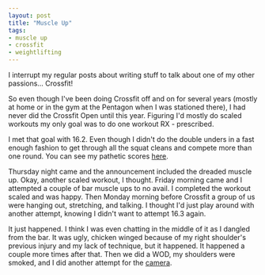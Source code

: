 ```yaml
---
layout: post
title: "Muscle Up"
tags: 
- muscle up
- crossfit
- weightlifting
---
```


I interrupt my regular posts about writing stuff to talk about one of my other passions... Crossfit!

So even though I've been doing Crossfit off and on for several years (mostly at home or in the gym at the Pentagon when I was stationed there), I had never did the Crossfit Open until this year. Figuring I'd mostly do scaled workouts my only goal was to do one workout RX - prescribed. 

I met that goal with 16.2. Even though I didn't do the double unders in a fast enough fashion to get through all the squat cleans and compete more than one round. You can see my pathetic scores [here](http://games.crossfit.com/athlete/657403).

Thursday night came and the announcement included the dreaded muscle up. Okay, another scaled workout, I thought. Friday morning came and I attempted a couple of bar muscle ups to no avail. I completed the workout scaled and was happy. Then Monday morning before Crossfit a group of us were hanging out, stretching, and talking. I thought I'd just play around with another attempt, knowing I didn't want to attempt 16.3 again. 

It just happened. I think I was even chatting in the middle of it as I dangled from the bar. It was ugly, chicken winged because of my right shoulder's previous injury and my lack of technique, but it happened. It happened a couple more times after that. Then we did a WOD, my shoulders were smoked, and I did another attempt for the [camera](https://www.instagram.com/p/BC7v9UlDerU/). 
